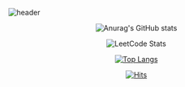 ![header](https://capsule-render.vercel.app/api?type=transparent&color=auto&height=300&section=header&text=Joonior%20Programmer%20\(%20Joon%20\)&fontSize=65)

<div align="center">

  ![Anurag's GitHub stats](https://github-readme-stats.vercel.app/api?username=Joonior-Programmer&show_icons=true&theme=dark)

  ![LeetCode Stats](https://leetcard.jacoblin.cool/Joonior-Programmer?theme=dark&font=Andika)

  [![Top Langs](https://github-readme-stats.vercel.app/api/top-langs/?username=Joonior-Programmer&layout=compact&theme=dark&langs_count=8)](https://github.com/anuraghazra/github-readme-stats)


  [![Hits](https://hits.seeyoufarm.com/api/count/incr/badge.svg?url=https%3A%2F%2Fgithub.com%2FJoonior-Programmer&count_bg=%2379C83D&title_bg=%23555555&icon=&icon_color=%23E7E7E7&title=Visitor&edge_flat=false)](https://hits.seeyoufarm.com) 
</div>

<!--
**Joonior-Programmer/Joonior-Programmer** is a ✨ _special_ ✨ repository because its `README.md` (this file) appears on your GitHub profile.

Here are some ideas to get you started:

- 🔭 I’m currently working on ...
- 🌱 I’m currently learning ...
- 👯 I’m looking to collaborate on ...
- 🤔 I’m looking for help with ...
- 💬 Ask me about ...
- 📫 How to reach me: ...
- 😄 Pronouns: ...
- ⚡ Fun fact: ...
-->
